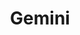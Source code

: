 ---
title: Gemini
training:
  code:
    pretraining:
      value: 1
    finetuning:
      value: 1
    alignment:
      value: 1
  data:
    pretraining:
      value: 1
    sft:
      value: 1
    alignment:
      value: 1
evaluation:
  code:
    general:
      value: 1
    safety:
      value: 1
  data:
    utility:
      value: 1
    safety:
      value: 1
deployment:
  code:
    inference:
      value: 1
  data:
    weights:
      value: 2

---